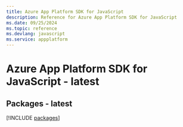 ```yaml
---
title: Azure App Platform SDK for JavaScript
description: Reference for Azure App Platform SDK for JavaScript
ms.date: 09/25/2024
ms.topic: reference
ms.devlang: javascript
ms.service: appplatform
---
```

# Azure App Platform SDK for JavaScript - latest
## Packages - latest
[!INCLUDE [packages](app-platform-index.md)]